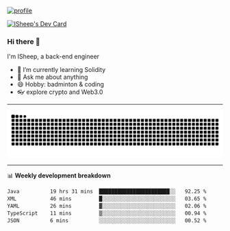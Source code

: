 [![profile](https://user-images.githubusercontent.com/54968314/208005045-e4b42f3b-833d-4242-bfcc-e764865553a2.svg)](https://www.calligrapher.ai/)

<a href="https://app.daily.dev/linziyang1106"><img src="https://api.daily.dev/devcards/v2/i4Spwx5Skx5FpTqWcwoit.png?r=kgx&type=wide" width="652" alt="ISheep's Dev Card"/></a>

### Hi there 🐏

I'm ISheep, a back-end engineer

- 🔭 I’m currently learning Solidity
- 💬 Ask me about anything
- 😄 Hobby: badminton & coding
- 👓 explore crypto and Web3.0

-------

![](https://raw.githubusercontent.com/ISheepp/ISheepp/output/github-contribution-grid-snake.svg)

-------

📊 **Weekly development breakdown**
<!--START_SECTION:waka-->

```txt
Java          19 hrs 31 mins  ███████████████████████░░   92.25 %
XML           46 mins         █░░░░░░░░░░░░░░░░░░░░░░░░   03.65 %
YAML          26 mins         ▓░░░░░░░░░░░░░░░░░░░░░░░░   02.06 %
TypeScript    11 mins         ▒░░░░░░░░░░░░░░░░░░░░░░░░   00.94 %
JSON          6 mins          ░░░░░░░░░░░░░░░░░░░░░░░░░   00.52 %
```

<!--END_SECTION:waka-->
